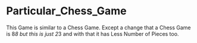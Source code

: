 # Particular_Chess_Game
This Game is similar to a Chess Game. Except a change that a Chess Game is 8*8 but this is just 2*3 and with that it has Less Number of Pieces too. 
